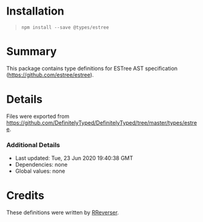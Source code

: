 # Installation
> `npm install --save @types/estree`

# Summary
This package contains type definitions for ESTree AST specification (https://github.com/estree/estree).

# Details
Files were exported from https://github.com/DefinitelyTyped/DefinitelyTyped/tree/master/types/estree.

### Additional Details
 * Last updated: Tue, 23 Jun 2020 19:40:38 GMT
 * Dependencies: none
 * Global values: none

# Credits
These definitions were written by [RReverser](https://github.com/RReverser).
